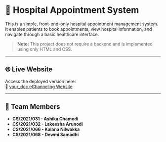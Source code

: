 # 🏥 Hospital Appointment System

This is a simple, front-end-only hospital appointment management system. It enables patients to book appointments, view hospital information, and navigate through a basic healthcare interface.

> **Note:** This project does not require a backend and is implemented using only HTML and CSS.

---


## 🌐 Live Website

Access the deployed version here:  
🔗 [your_doc eChanneling Website](https://arunodiaal.github.io/your_doc/)

---

## 👥 Team Members

- **CS/2021/031 - Ashika Chamodi**
- **CS/2021/032 - Lakeesha Arunodi**
- **CS/2021/066 - Kalana Nilwakka**
- **CS/2021/068 - Dewmi Samadhi**
